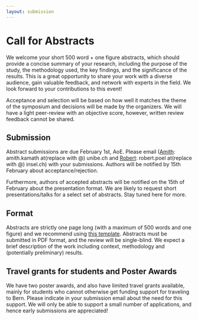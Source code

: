 ```yaml
---
layout: submission
---
```


# Call for  Abstracts

We welcome your short 500 word + one figure abstracts, which should provide a concise summary of your research, including the purpose of the study, the methodology used, the key findings, and the significance of the results. This is a great opportunity to share your work with a diverse audience, gain valuable feedback, and network with experts in the field. We look forward to your contributions to this event!

Acceptance and selection will be based on how well it matches the theme of the symposium and decisions will be made by the organizers. We will have a light peer-review with an objective score, however, written review feedback cannot be shared.

## Submission

Abstract submissions are due February 1st, AoE. Please email ([Amith](/bart25/speakers/amith_kamath): amith.kamath at(replace with @) unibe.ch and [Robert](/bart25/speakers/robert_poel): robert.poel at(replace with @) insel.ch) with your submissions. Authors will be notified by 15th February about acceptance/rejection. 

Furthermore, authors of accepted abstracts will be notified on the 15th of February about the presentation format. We are likely to request short presentations/talks for a select set of abstracts. Stay tuned here for more.

## Format

Abstracts are strictly one page long (with a maximum of 500 words and one figure) and we recommend using [this template](https://www.overleaf.com/latex/templates/template-bart25/zjpccngwqvfq). Abstracts must be submitted in PDF format, and the review will be single-blind. We expect a brief description of the work including context, methodology and (potentially preliminary) results.

## Travel grants for students and Poster Awards

We have two poster awards, and also have limited travel grants available, mainly for students who cannot otherwise get funding support for traveling to Bern. Please indicate in your submission email about the need for this support. We will only be able to support a small number of applications, and hence early submissions are appreciated!